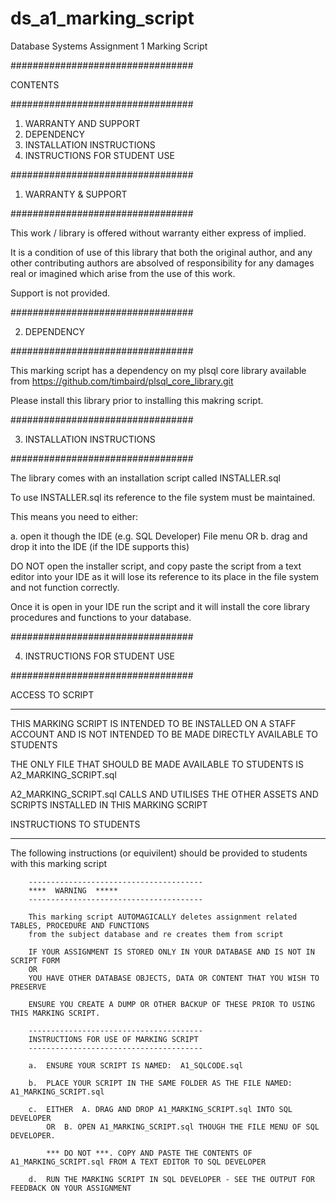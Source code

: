 # ds_a1_marking_script
Database Systems Assignment 1 Marking Script


#################################

CONTENTS

#################################

1.	WARRANTY AND SUPPORT
2.	DEPENDENCY
3.	INSTALLATION INSTRUCTIONS
4.	INSTRUCTIONS FOR STUDENT USE


#################################

1.	WARRANTY & SUPPORT

#################################

This work / library is offered without warranty either express of implied.

It is a condition of use of this library that both the original author,
and any other contributing authors are absolved of responsibility for 
any damages real or imagined which arise from the use of this work.

Support is not provided.

#################################

2.	DEPENDENCY

#################################

This marking script has a dependency on my plsql core library available from https://github.com/timbaird/plsql_core_library.git

Please install this library prior to installing this makring script.

#################################

3.	INSTALLATION INSTRUCTIONS

#################################

The library comes with an installation script called INSTALLER.sql 

To use INSTALLER.sql its reference to the file system must be maintained.

This means you need to either:

a. open it though the IDE (e.g. SQL Developer) File menu
OR
b. drag and drop it into the IDE (if the IDE supports this)

DO NOT open the installer script, and copy paste the script from a text editor into your IDE 
as it will lose its reference to its place in the file system and not function correctly.

Once it is open in your IDE run the script and it will install the core library procedures and functions to your database.

#################################

4.	INSTRUCTIONS FOR STUDENT USE

#################################


ACCESS TO SCRIPT
________________

THIS MARKING SCRIPT IS INTENDED TO BE INSTALLED ON A STAFF ACCOUNT AND IS NOT INTENDED TO BE MADE DIRECTLY AVAILABLE TO STUDENTS

THE ONLY FILE THAT SHOULD BE MADE AVAILABLE TO STUDENTS IS  A2_MARKING_SCRIPT.sql

A2_MARKING_SCRIPT.sql CALLS AND UTILISES THE OTHER ASSETS AND SCRIPTS INSTALLED IN THIS MARKING SCRIPT


INSTRUCTIONS TO STUDENTS
________________________

The following instructions (or equivilent) should be provided to students with this marking script

				
		---------------------------------------
		****  WARNING  *****
		---------------------------------------
		
		This marking script AUTOMAGICALLY deletes assignment related TABLES, PROCEDURE AND FUNCTIONS
		from the subject database and re creates them from script
		
		IF YOUR ASSIGNMENT IS STORED ONLY IN YOUR DATABASE AND IS NOT IN SCRIPT FORM 
		OR 
		YOU HAVE OTHER DATABASE OBJECTS, DATA OR CONTENT THAT YOU WISH TO PRESERVE
		
		ENSURE YOU CREATE A DUMP OR OTHER BACKUP OF THESE PRIOR TO USING THIS MARKING SCRIPT.
		
		---------------------------------------
		INSTRUCTIONS FOR USE OF MARKING SCRIPT
		---------------------------------------
		
		a.	ENSURE YOUR SCRIPT IS NAMED:  A1_SQLCODE.sql
		
		b.	PLACE YOUR SCRIPT IN THE SAME FOLDER AS THE FILE NAMED:  A1_MARKING_SCRIPT.sql
		
		c.	EITHER 	A. DRAG AND DROP A1_MARKING_SCRIPT.sql INTO SQL DEVELOPER
			OR	B. OPEN A1_MARKING_SCRIPT.sql THOUGH THE FILE MENU OF SQL DEVELOPER.
			
			*** DO NOT ***. COPY AND PASTE THE CONTENTS OF A1_MARKING_SCRIPT.sql FROM A TEXT EDITOR TO SQL DEVELOPER
			
		d.	RUN THE MARKING SCRIPT IN SQL DEVELOPER - SEE THE OUTPUT FOR FEEDBACK ON YOUR ASSIGNMENT